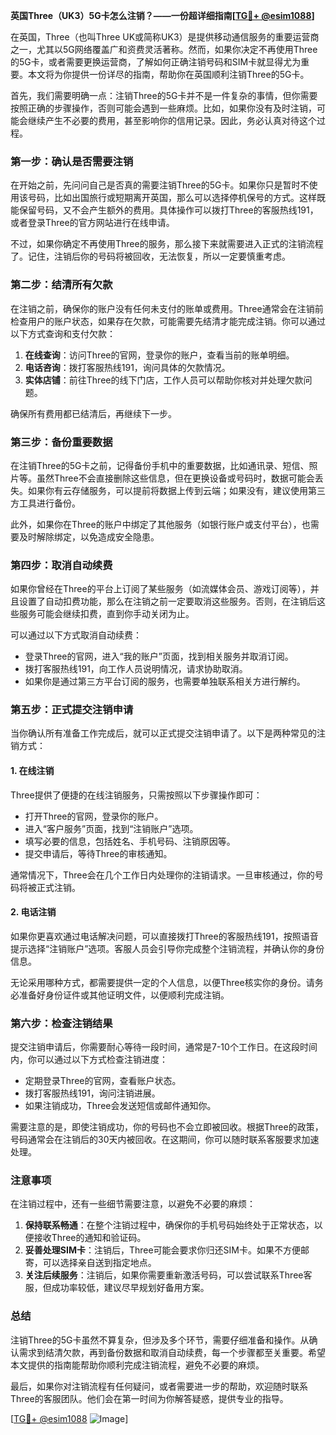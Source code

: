 **英国Three（UK3）5G卡怎么注销？——一份超详细指南[[TG💪+ @esim1088](https://t.me/s/esim1088)]**

在英国，Three（也叫Three UK或简称UK3）是提供移动通信服务的重要运营商之一，尤其以5G网络覆盖广和资费灵活著称。然而，如果你决定不再使用Three的5G卡，或者需要更换运营商，了解如何正确注销号码和SIM卡就显得尤为重要。本文将为你提供一份详尽的指南，帮助你在英国顺利注销Three的5G卡。

首先，我们需要明确一点：注销Three的5G卡并不是一件复杂的事情，但你需要按照正确的步骤操作，否则可能会遇到一些麻烦。比如，如果你没有及时注销，可能会继续产生不必要的费用，甚至影响你的信用记录。因此，务必认真对待这个过程。

### 第一步：确认是否需要注销

在开始之前，先问问自己是否真的需要注销Three的5G卡。如果你只是暂时不使用该号码，比如出国旅行或短期离开英国，那么可以选择停机保号的方式。这样既能保留号码，又不会产生额外的费用。具体操作可以拨打Three的客服热线191，或者登录Three的官方网站进行在线申请。

不过，如果你确定不再使用Three的服务，那么接下来就需要进入正式的注销流程了。记住，注销后你的号码将被回收，无法恢复，所以一定要慎重考虑。

### 第二步：结清所有欠款

在注销之前，确保你的账户没有任何未支付的账单或费用。Three通常会在注销前检查用户的账户状态，如果存在欠款，可能需要先结清才能完成注销。你可以通过以下方式查询和支付欠款：

1. **在线查询**：访问Three的官网，登录你的账户，查看当前的账单明细。
2. **电话咨询**：拨打客服热线191，询问具体的欠款情况。
3. **实体店铺**：前往Three的线下门店，工作人员可以帮助你核对并处理欠款问题。

确保所有费用都已结清后，再继续下一步。

### 第三步：备份重要数据

在注销Three的5G卡之前，记得备份手机中的重要数据，比如通讯录、短信、照片等。虽然Three不会直接删除这些信息，但在更换设备或号码时，数据可能会丢失。如果你有云存储服务，可以提前将数据上传到云端；如果没有，建议使用第三方工具进行备份。

此外，如果你在Three的账户中绑定了其他服务（如银行账户或支付平台），也需要及时解除绑定，以免造成安全隐患。

### 第四步：取消自动续费

如果你曾经在Three的平台上订阅了某些服务（如流媒体会员、游戏订阅等），并且设置了自动扣费功能，那么在注销之前一定要取消这些服务。否则，在注销后这些服务可能会继续扣费，直到你手动关闭为止。

可以通过以下方式取消自动续费：
- 登录Three的官网，进入“我的账户”页面，找到相关服务并取消订阅。
- 拨打客服热线191，向工作人员说明情况，请求协助取消。
- 如果你是通过第三方平台订阅的服务，也需要单独联系相关方进行解约。

### 第五步：正式提交注销申请

当你确认所有准备工作完成后，就可以正式提交注销申请了。以下是两种常见的注销方式：

#### 1. 在线注销

Three提供了便捷的在线注销服务，只需按照以下步骤操作即可：
- 打开Three的官网，登录你的账户。
- 进入“客户服务”页面，找到“注销账户”选项。
- 填写必要的信息，包括姓名、手机号码、注销原因等。
- 提交申请后，等待Three的审核通知。

通常情况下，Three会在几个工作日内处理你的注销请求。一旦审核通过，你的号码将被正式注销。

#### 2. 电话注销

如果你更喜欢通过电话解决问题，可以直接拨打Three的客服热线191，按照语音提示选择“注销账户”选项。客服人员会引导你完成整个注销流程，并确认你的身份信息。

无论采用哪种方式，都需要提供一定的个人信息，以便Three核实你的身份。请务必准备好身份证件或其他证明文件，以便顺利完成注销。

### 第六步：检查注销结果

提交注销申请后，你需要耐心等待一段时间，通常是7-10个工作日。在这段时间内，你可以通过以下方式检查注销进度：

- 定期登录Three的官网，查看账户状态。
- 拨打客服热线191，询问注销进展。
- 如果注销成功，Three会发送短信或邮件通知你。

需要注意的是，即使注销成功，你的号码也不会立即被回收。根据Three的政策，号码通常会在注销后的30天内被回收。在这期间，你可以随时联系客服要求加速处理。

### 注意事项

在注销过程中，还有一些细节需要注意，以避免不必要的麻烦：

1. **保持联系畅通**：在整个注销过程中，确保你的手机号码始终处于正常状态，以便接收Three的通知和验证码。
2. **妥善处理SIM卡**：注销后，Three可能会要求你归还SIM卡。如果不方便邮寄，可以选择亲自送到指定地点。
3. **关注后续服务**：注销后，如果你需要重新激活号码，可以尝试联系Three客服，但成功率较低，建议尽早规划好备用方案。

### 总结

注销Three的5G卡虽然不算复杂，但涉及多个环节，需要仔细准备和操作。从确认需求到结清欠款，再到备份数据和取消自动续费，每一个步骤都至关重要。希望本文提供的指南能帮助你顺利完成注销流程，避免不必要的麻烦。

最后，如果你对注销流程有任何疑问，或者需要进一步的帮助，欢迎随时联系Three的客服团队。他们会在第一时间为你解答疑惑，提供专业的指导。

[[TG💪+ @esim1088](https://t.me/s/esim1088) ![Image](https://i.postimg.cc/4NQfJmqS/Snipaste-2025-05-13-00-14-12.png)]